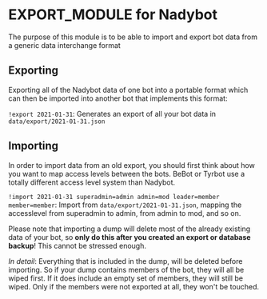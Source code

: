 # EXPORT_MODULE for Nadybot

The purpose of this module is to be able to import and export bot data from a generic data interchange format

## Exporting

Exporting all of the Nadybot data of one bot into a portable format which can then be imported into another bot that implements this format:

`!export 2021-01-31`: Generates an export of all your bot data in `data/export/2021-01-31.json`

## Importing

In order to import data from an old export, you should first think about how you want to map access levels between the bots. BeBot or Tyrbot use a totally different access level system than Nadybot.

`!import 2021-01-31 superadmin=admin admin=mod leader=member member=member`: Import from `data/export/2021-01-31.json`, mapping the accesslevel from superadmin to admin, from admin to mod, and so on.

Please note that importing a dump will delete most of the already existing data of your bot, so **only do this after you created an export or database backup**! This cannot be stressed enough.

*In detail*: Everything that is included in the dump, will be deleted before importing. So if your dump contains members of the bot, they will all be wiped first. If it does include an empty set of members, they will still be wiped. Only if the members were not exported at all, they won't be touched.